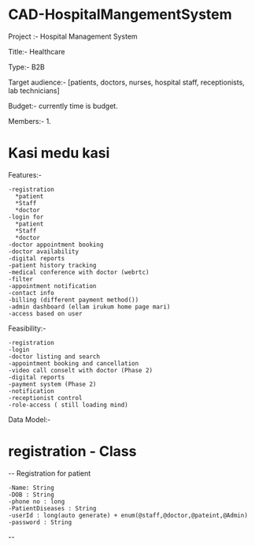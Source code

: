 # CAD-HospitalMangementSystem
Project :- Hospital Management System

Title:- Healthcare

Type:- B2B

Target audience:- [patients, doctors, nurses, hospital staff, receptionists, lab technicians]

Budget:- currently time is budget.

Members:- 1.

# Kasi medu kasi

Features:-

	-registration
	  *patient
	  *Staff
	  *doctor
	-login for 
	  *patient
	  *Staff
	  *doctor
	-doctor appointment booking
	-doctor availability
	-digital reports
	-patient history tracking
	-medical conference with doctor (webrtc)
	-filter 
	-appointment notification
	-contact info
	-billing (different payment method())
	-admin dashboard (ellam irukum home page mari)
	-access based on user
 
Feasibility:-

	-registration
	-login
	-doctor listing and search
	-appointment booking and cancellation
	-video call conselt with doctor (Phase 2)
	-digital reports
	-payment system (Phase 2)
	-notification
	-receptionist control 
	-role-access ( still loading mind)

 
 Data Model:-

 # registration - Class

 -- Registration for patient 
 
    -Name: String
    -DOB : String
    -phone no : long
    -PatientDiseases : String
    -userId : long(auto generate) + enum(@staff,@doctor,@pateint,@Admin)
    -password : String 
 --    
        
		
  		

 	
 	
